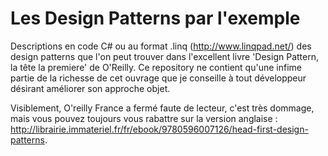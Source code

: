 Les Design Patterns par l'exemple
===============

Descriptions en code C# ou au format .linq (http://www.linqpad.net/) des design patterns que l'on peut trouver dans l'excellent livre 'Design Pattern, la tête la premiere' de O'Reilly. Ce repository ne contient qu'une infime partie de la richesse de cet ouvrage que je conseille à tout développeur désirant améliorer son approche objet.

Visiblement, O'reilly France a fermé faute de lecteur, c'est très dommage, mais vous pouvez toujours vous rabattre sur la version anglaise : http://librairie.immateriel.fr/fr/ebook/9780596007126/head-first-design-patterns.


